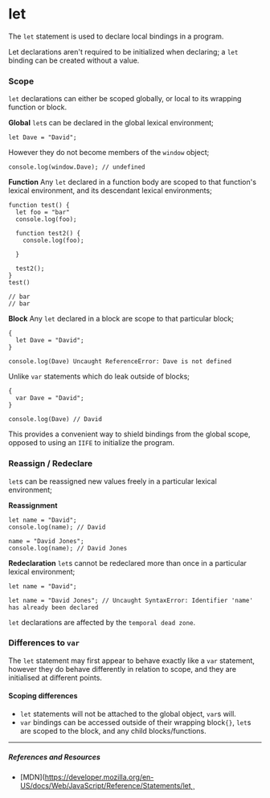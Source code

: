 # let

The `let` statement is used to declare local bindings in a program.

Let declarations aren't required to be initialized when declaring; a `let` binding can be created without a value.

### Scope
`let` declarations can either be scoped globally, or local to its wrapping function or block.

__Global__
`let`s can be declared in the global lexical environment;
```
let Dave = "David";
```

However they do not become members of the `window` object;
```
console.log(window.Dave); // undefined
```

__Function__
Any `let` declared in a function body are scoped to that function's lexical environment, and its descendant lexical environments;
```
function test() {
  let foo = "bar"
  console.log(foo);

  function test2() {
    console.log(foo);

  }

  test2();
}
test()

// bar
// bar
```

__Block__
Any `let` declared in a block are scope to that particular block;
```
{
  let Dave = "David";
}

console.log(Dave) Uncaught ReferenceError: Dave is not defined
```

Unlike `var` statements which do leak outside of blocks;
```
{
  var Dave = "David";
}

console.log(Dave) // David
```

This provides a convenient way to shield bindings from the global scope, opposed to using an `IIFE` to initialize the program.

### Reassign / Redeclare 
`let`s can be reassigned new values freely in a particular lexical environment;

__Reassignment__
```
let name = "David";
console.log(name); // David

name = "David Jones"; 
console.log(name); // David Jones
```

__Redeclaration__
`let`s cannot be redeclared more than once in a particular lexical environment;
```
let name = "David";

let name = "David Jones"; // Uncaught SyntaxError: Identifier 'name' has already been declared
```

`let` declarations are affected by the `temporal dead zone`.

### Differences to `var`
The `let` statement may first appear to behave exactly like a `var` statement, however they do behave differently in relation to scope, and they are initialised at different points.

#### Scoping differences
* `let` statements will not be attached to the global object, `var`s will.
* `var` bindings can be accessed outside of their wrapping block`{}`, `let`s are scoped to the block, and any child blocks/functions.



---
##### References and Resources
* [MDN](https://developer.mozilla.org/en-US/docs/Web/JavaScript/Reference/Statements/let˛¸